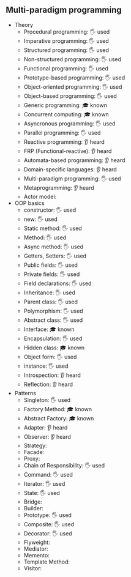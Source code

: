 ## Multi-paradigm programming

- Theory
  - Procedural programming: 🖐️ used
  - Imperative programming: 🖐️ used
  - Structured programming:  🖐️ used
  - Non-structured programming:  🖐️ used
  - Functional programming:  🖐️ used
  - Prototype-based programming:  🖐️ used
  - Object-oriented programming:  🖐️ used
  - Object-based programming:  🖐️ used
  - Generic programming: 🎓 known
  - Concurrent computing: 🎓 known
  - Asyncronous programming: 🖐️ used
  - Parallel programming: 🖐️ used
  - Reactive programming: 👂 heard
  - FRP (Functional-reactive): 👂 heard
  - Automata-based programming: 👂 heard
  - Domain-specific languages: 👂 heard
  - Multi-paradigm programming: 🖐️ used
  - Metaprogramming: 👂 heard
  - Actor model:
- OOP basics
  - constructor: 🖐️ used
  - new: 🖐️ used
  - Static method: 🖐️ used
  - Method: 🖐️ used
  - Async method: 🖐️ used
  - Getters, Setters: 🖐️ used
  - Public fields: 🖐️ used
  - Private fields: 🖐️ used
  - Field declarations: 🖐️ used
  - Inheritance: 🖐️ used
  - Parent class: 🖐️ used
  - Polymorphism: 🖐️ used
  - Abstract class: 🖐️ used
  - Interface: 🎓 known
  - Encapsulation: 🖐️ used
  - Hidden class: 🎓 known
  - Object form: 🖐️ used
  - instance: 🖐️ used
  - Introspection: 👂 heard
  - Reflection: 👂 heard
- Patterns
  - Singleton: 🖐️ used
  - Factory Method: 🎓 known
  - Abstract Factory: 🎓 known
  - Adapter: 👂 heard
  - Observer: 👂 heard
  - Strategy:
  - Facade:
  - Proxy:
  - Chain of Responsibility: 🖐️ used
  - Command: 🖐️ used
  - Iterator: 🖐️ used
  - State: 🖐️ used
  - Bridge: 
  - Builder: 
  - Prototype: 🖐️ used
  - Composite: 🖐️ used
  - Decorator: 🖐️ used
  - Flyweight:
  - Mediator:
  - Memento:
  - Template Method:
  - Visitor: